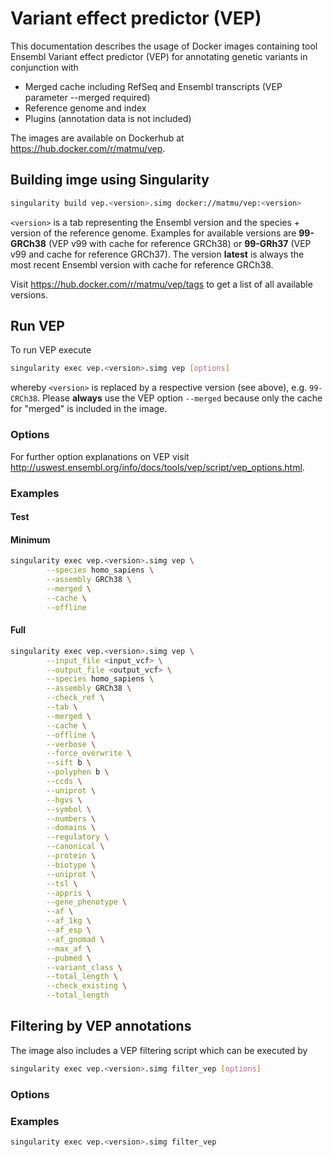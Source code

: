 # Variant effect predictor (VEP)
This documentation describes the usage of Docker images containing tool Ensembl Variant effect predictor (VEP) for annotating genetic variants in conjunction with

* Merged cache including RefSeq and Ensembl transcripts (VEP parameter --merged required)
* Reference genome and index
* Plugins (annotation data is not included)

The images are available on Dockerhub at https://hub.docker.com/r/matmu/vep.


## Building imge using Singularity
```bash
singularity build vep.<version>.simg docker://matmu/vep:<version>
```

`<version>` is a tab representing the Ensembl version and the species + version of the reference genome. Examples for available versions are **99-GRCh38** (VEP v99 with cache for reference GRCh38) or **99-GRh37** (VEP v99 and cache for reference GRCh37). The version **latest** is always the most recent Ensembl version with cache for reference GRCh38. 

Visit https://hub.docker.com/r/matmu/vep/tags to get a list of all available versions.


## Run VEP
To run VEP execute
```bash
singularity exec vep.<version>.simg vep [options]
```
whereby `<version>` is replaced by a respective version (see above), e.g. `99-CRCh38`. Please **always** use the VEP option `--merged` because only the cache for "merged" is included in the image. 


### Options
For further option explanations on VEP visit http://uswest.ensembl.org/info/docs/tools/vep/script/vep_options.html.

### Examples

#### Test

#### Minimum
```bash
singularity exec vep.<version>.simg vep \
        --species homo_sapiens \
        --assembly GRCh38 \
        --merged \
        --cache \
        --offline
```

#### Full
```bash
singularity exec vep.<version>.simg vep \
        --input_file <input_vcf> \
        --output_file <output_vcf> \
        --species homo_sapiens \
        --assembly GRCh38 \
        --check_ref \
        --tab \
        --merged \
        --cache \
        --offline \
        --verbose \
        --force_overwrite \
        --sift b \
        --polyphen b \
        --ccds \
        --uniprot \
        --hgvs \
        --symbol \
        --numbers \
        --domains \
        --regulatory \
        --canonical \
        --protein \
        --biotype \
        --uniprot \
        --tsl \
        --appris \
        --gene_phenotype \
        --af \
        --af_1kg \
        --af_esp \
        --af_gnomad \
        --max_af \
        --pubmed \
        --variant_class \
        --total_length \
        --check_existing \
        --total_length
```


## Filtering by VEP annotations
The image also includes a VEP filtering script which can be executed by
```bash
singularity exec vep.<version>.simg filter_vep [options]
```

### Options

### Examples
```bash
singularity exec vep.<version>.simg filter_vep
```

